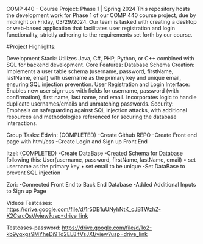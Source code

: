 COMP 440 - Course Project: Phase 1 | Spring 2024
This repository hosts the development work for Phase 1 of our COMP 440 course project, due by midnight on Friday, 03/29/2024. Our team is tasked with creating a desktop or web-based application that facilitates user registration and login functionality, strictly adhering to the requirements set forth by our course.






#Project Highlights:

Development Stack: Utilizes Java, C#, PHP, Python, or C++ combined with SQL for backend development.
Core Features:
Database Schema Creation: Implements a user table schema (username, password, firstName, lastName, email) with username as the primary key and unique email, ensuring SQL injection prevention.
User Registration and Login Interface: Enables new user sign-ups with fields for username, password (with confirmation), first name, last name, and email. Incorporates logic to handle duplicate usernames/emails and unmatching passwords.
Security: Emphasis on safeguarding against SQL injection attacks, with additional resources and methodologies referenced for securing the database interactions.

Group Tasks:
Edwin: (COMPLETED)
-Create Github REPO
-Create Front end page with html/css
-Create Login and Sign up Front End

Itzel: (COMPLETED) 
-Create DataBase
-Created Schema for Database following this:
  User(username, password, firstName, lastName, email)
      •    set username as the primary key
      •    set email to be unique
-Set DataBase to prevent SQL injection

Zori:
-Connected Front End to Back End Database
-Added Additional Inputs to Sign up Page 

Videos
Testcases: 
https://drive.google.com/file/d/1r5DB1uUNyhNtK_cJBTWzhZ-K2CsrcQsV/view?usp=drive_link

Testcases-password:
https://drive.google.com/file/d/1o2-kb9yqxgs9MYheDi9Td2EL8ifVsJXf/view?usp=drive_link
